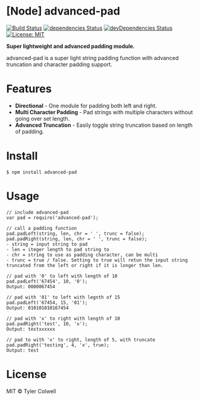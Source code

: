 
# [Node] advanced-pad

[![Build Status](https://travis-ci.org/tylerdevs/advanced-pad.svg?branch=master)](https://travis-ci.orgtylerdevs/advanced-pad) [![dependencies Status](https://david-dm.org/tylerdevs/advanced-pad/status.svg)](https://david-dm.org/tylerdevs/advanced-pad) [![devDependencies Status](https://david-dm.org/tylerdevs/advanced-pad/dev-status.svg)](https://david-dm.org/flexdinesh/npm-module-boilerplate?type=dev) [![License: MIT](https://img.shields.io/badge/License-MIT-blue.svg)](https://opensource.org/licenses/MIT)

**Super lightweight and advanced padding module.**

advanced-pad is a super light string padding function with advanced truncation and character padding support.

# Features

* **Directional** - One module for padding both left and right.
* **Multi Character Padding** - Pad strings with multiple characters without going over set length.
* **Advanced Truncation** - Easily toggle string truncation based on length of padding.

# Install

```
$ npm install advanced-pad
```

# Usage

```
// include advanced-pad
var pad = require('advanced-pad');

// call a padding function
pad.padLeft(string, len, chr = ' ', trunc = false);
pad.padRight(string, len, chr = ' ', trunc = false);
- string = input string to pad
- len = iteger length to pad string to
- chr = string to use as padding character, can be multi
- trunc = true / false. Setting to true will retun the input string truncated from the left or right if it is longer than len.

// pad with '0' to left with length of 10
pad.padLeft('67454', 10, '0');
Output: 0000067454

// pad with '01' to left with legnth of 15
pad.padLeft('67454, 15, '01');
Output: 010101010167454

// pad with 'x' to right with length of 10
pad.padRight('test', 10, 'x');
Output: testxxxxxx

// pad to with 'x' to right, length of 5, with truncate
pad.padRight('testing', 4, 'x', true);
Output: test
```

# License

MIT © Tyler Colwell